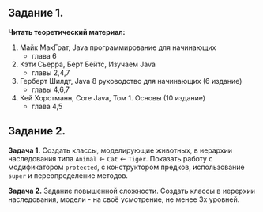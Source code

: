 ## Задание 1.

**Читать теоретический материал:**

1. Майк МакГрат, Java программирование для начинающих
   - глава 6
2. Кэти Сьерра, Берт Бейтс, Изучаем Java
   - главы 2,4,7
3. Герберт Шилдт, Java 8 руководство для начинающих (6 издание)
   - главы 4,6,7
4. Кей Хорстманн, Core Java, Том 1. Основы (10 издание)
   - глава 4,5

## Задание 2.

**Задача 1.**
Создать классы, моделирующие животных, в иерархии наследования типа `Animal` <- `Cat` <- `Tiger`. 
Показать работу с модификатором `protected`, с конструктором предков, использование `super` и переопределение методов.

**Задача 2.**
Задание повышенной сложности. Создать классы в иерерхии наследования, модели - на своё усмотрение, не менее 3х уровней.